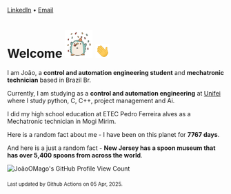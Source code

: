 [LinkedIn](https://www.linkedin.com/in/joão-pedro-gozzoli-b95641301/) &bull;
[Email](joaopedrogozzoli@gmail.com)

# Welcome <img src="happy.gif" height="64px" /> <img src="wave.gif" height="32px" />

I am João, a  **control and automation engineering student** and **mechatronic technician** based in Brazil Br.

Currently, I am studying as a **control and automation engineering** at [Unifei](https://unifei.edu.br) where I study python, C, C++, project management and Ai.

I did my high school education at ETEC Pedro Ferreira alves as a Mechatronic technician in Mogi Mirim.

Here is a random fact about me - I have been on this planet for **7767 days**.

And here is a just a random fact -  **New Jersey has a spoon museum that has over 5,400 spoons from across the world**.

![JoãoOMago's GitHub Profile View Count](https://komarev.com/ghpvc/?username=JoaoOMago)

<sub>Last updated by Github Actions on 05 Apr, 2025.</sub>
